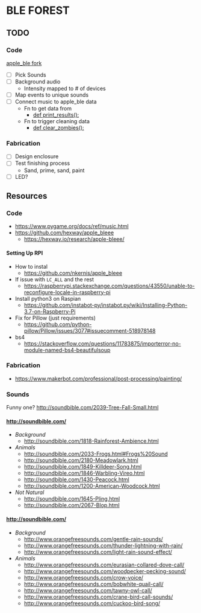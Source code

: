 # BLE FOREST

## TODO

### Code

[apple_ble fork](https://github.com/nkernis/apple_bleee)

- [ ] Pick Sounds
- [ ] Background audio
	- Intensity mapped to # of devices
- [ ] Map events to unique sounds
- [ ] Connect music to apple_ble data
	- Fn to get data from
		- [def print_results():](https://github.com/nkernis/apple_bleee/blob/master/ble_read_state.py#L591)
	- Fn to trigger cleaning data
		- [def clear_zombies():](https://github.com/nkernis/apple_bleee/blob/master/ble_read_state.py#L577)

### Fabrication

- [ ] Design enclosure
- [ ] Test finishing process
	- Sand, prime, sand, paint
- [ ] LED?

## Resources

### Code

- https://www.pygame.org/docs/ref/music.html
- https://github.com/hexway/apple_bleee
	- https://hexway.io/research/apple-bleee/

#### Setting Up RPI

- How to instal
	- https://github.com/nkernis/apple_bleee
- If issue with `LC_ALL` and the rest
	- https://raspberrypi.stackexchange.com/questions/43550/unable-to-reconfigure-locale-in-raspberry-pi
- Install python3 on Raspian
	- https://github.com/instabot-py/instabot.py/wiki/Installing-Python-3.7-on-Raspberry-Pi
- Fix for Pillow (just requirements)
	- https://github.com/python-pillow/Pillow/issues/3077#issuecomment-518978148
- bs4
	- https://stackoverflow.com/questions/11783875/importerror-no-module-named-bs4-beautifulsoup

### Fabrication

- https://www.makerbot.com/professional/post-processing/painting/

### Sounds

Funny one? http://soundbible.com/2039-Tree-Fall-Small.html

#### http://soundbible.com/

- *Background*
	- http://soundbible.com/1818-Rainforest-Ambience.html
- *Animals*
	- http://soundbible.com/2033-Frogs.html#Frogs%20Sound
	- http://soundbible.com/2180-Meadowlark.html
	- http://soundbible.com/1849-Killdeer-Song.html
	- http://soundbible.com/1846-Warbling-Vireo.html
	- http://soundbible.com/1430-Peacock.html
	- http://soundbible.com/1200-American-Woodcock.html
- *Not Natural*
	- http://soundbible.com/1645-Pling.html
	- http://soundbible.com/2067-Blop.html

#### http://soundbible.com/

- *Background*
	- http://www.orangefreesounds.com/gentle-rain-sounds/
	- http://www.orangefreesounds.com/thunder-lightning-with-rain/
	- http://www.orangefreesounds.com/light-rain-sound-effect/
- *Animals*
	- http://www.orangefreesounds.com/eurasian-collared-dove-call/
	- http://www.orangefreesounds.com/woodpecker-pecking-sound/
	- http://www.orangefreesounds.com/crow-voice/
	- http://www.orangefreesounds.com/bobwhite-quail-call/
	- http://www.orangefreesounds.com/tawny-owl-call/
	- http://www.orangefreesounds.com/crane-bird-call-sounds/
	- http://www.orangefreesounds.com/cuckoo-bird-song/
